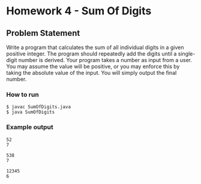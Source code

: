 # Homework 4 - Sum Of Digits

## Problem Statement

Write a program that calculates the sum of all individual digits in a given positive integer. The program should repeatedly add the digits until a single-digit number is derived. Your program takes a number as input from a user. You may assume the value will be positive, or you may enforce this by taking the absolute value of the input. You will simply output the final number.

### How to run

```
$ javac SumOfDigits.java
$ java SumOfDigits
```

### Example output

```
52
7

538
7

12345
6
```
